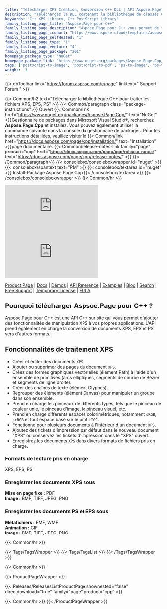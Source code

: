 ```yaml
---
title: "Télécharger XPS Création, Conversion C++ DLL | API Aspose.Page"
description: "Téléchargez la DLL contenant la bibliothèque de classes C++ pour le traitement des documents XPS et PostScript via l'API sur site. Ajoutez du texte, des images, des pages, un dégradé, une grille. Convertir XPS."
keywords: "C++ XPS Library, C++ PostScript Library"
family_listing_page_title: "Aspose.Page pour C++"
family_listing_page_description: "Aspose.Page pour C++ vous permet de travailler avec des documents XPS et EPS/PS dans votre application C++. Il vous permet de créer, de modifier et d'enregistrer des documents XPS existants et nouveaux. De plus, il vous permet de convertir des documents XPS et EPS en PDF et en images de différents types. Il peut être utilisé pour développer des applications pour traiter et convertir des documents XPS et EPS en plusieurs autres formats tels que PDF, JPEG, BMP, TIFF, etc. L'API expose les formats de fichiers internes des fichiers XPS et EPS dans des appels d'API de haut niveau conviviaux, ce qui vous permet de vous concentrer facilement sur le développement d'applications."
family_listing_page_iconurl: "https://www.aspose.cloud/templates/aspose/App_Themes/V3/images/page/272x272/aspose_page-for-cpp.png"
family_listing_page_selfHosted: "1"
family_listing_page_type: "1"
family_listing_page_venture: "4"
family_listing_page_package: "201"
homepage_package_type: "NuGet"
homepage_package_link: "https://www.nuget.org/packages/Aspose.Page.Cpp/"
tags: ['postscript-to-image', 'postscript-to-pdf', 'ps-to-image', 'ps-to-pdf', 'xps-to-bmp', 'xps-to-image', 'xps-to-jpeg', 'xps-to-pdf', 'xps-to-png', 'xps-to-tiff']
weight:  3
---
```


{{< dbToolbar link="https://forum.aspose.com/c/page" linktext=" Support Forum " >}}

{{< Common/h2 text="Télécharger la bibliothèque C++ pour traiter les fichiers XPS, EPS, PS"  >}}
{{< Common/paragraph class="package-instructions">}}
Ouvert
{{< Common/link href="https://www.nuget.org/packages/Aspose.Page.Cpp/" text="NuGet"  >}}Gestionnaire de packages dans Microsoft Visual Studio®, recherchez <b>Aspose.Page.Cpp</b> et installez. Vous pouvez également utiliser la commande suivante dans la console du gestionnaire de packages. Pour les instructions détaillées, veuillez visiter le
{{< Common/link href="https://docs.aspose.com/page/cpp/installation/" text="Installation"  >}}page documentaire.
{{< Common/release-notes-link family="page" product="cpp" href="https://docs.aspose.com/page/cpp/release-notes/" text="https://docs.aspose.com/page/cpp/release-notes/"  >}}
{{< /Common/paragraph>}}
{{< consolebox/consoleboxwrapper id="nuget" >}}
       {{< consolebox/spantext text="PM" >}}
       {{< consolebox/textarea id="nuget" >}} Install-Package Aspose.Page.Cpp {{< /consolebox/textarea >}}
{{< /consolebox/consoleboxwrapper >}}
{{< Common/hr >}}

![Nuget](https://img.shields.io/nuget/v/Aspose.page.Cpp) ![Nuget](https://img.shields.io/nuget/dt/Aspose.page.Cpp?label=nuget%20downloads)

[Product Page](https://products.aspose.com/page/cpp/) | [Docs](https://docs.aspose.com/page/cpp/) | [Demos](https://products.aspose.app/page/family) | [API Reference](https://reference.aspose.com/page/cpp) | [Examples](https://github.com/aspose-page/Aspose.Page-for-C) | [Blog](https://blog.aspose.com/category/page/) | [Search](https://search.aspose.com/) | [Free Support](https://forum.aspose.com/c/page) | [Temporary License](https://purchase.aspose.com/temporary-license) | [EULA](https://about.aspose.com/legal/eula/)

## Pourquoi télécharger Aspsoe.Page pour C++ ?

Aspose.Page pour C++ est une API C++ sur site qui vous permet d'ajouter des fonctionnalités de manipulation XPS à vos propres applications. L'API prend également en charge la conversion de documents XPS, EPS et PS vers d'autres formats.

## Fonctionnalités de traitement XPS

- Créer et éditer des documents `XPS`.
- Ajouter ou supprimer des pages du document `XPS`.
- Créez des formes graphiques vectorielles (élément Path) à l'aide d'un ensemble de primitives (arcs elliptiques, segments de courbe de Bézier et segments de ligne droite).
- Créer des chaînes de texte (élément Glyphes).
- Regrouper des éléments (élément Canvas) pour manipuler un groupe dans son ensemble.
- Prend en charge les pinceaux de différents types, tels que le pinceau de couleur unie, le pinceau d'image, le pinceau visuel, etc.
- Prend en charge différents espaces colorimétriques, notamment `sRGB`, `scRGB` et tout espace basé sur le profil `ICC`.
- Fonctionne pour plusieurs documents à l'intérieur d'un document `XPS`.
- Ajoutez des tickets d'impression par défaut dans le nouveau document "XPS" ou conservez les tickets d'impression dans le "XPS" ouvert.
- Enregistrez les documents `XPS` dans divers formats de fichiers pris en charge.

### Formats de lecture pris en charge

XPS, EPS, PS

### Enregistrer les documents XPS sous

**Mise en page fixe :** PDF\
**Image :** BMP, TIFF, JPEG, PNG

### Enregistrer les documents PS et EPS sous

**Métafichiers :** EMF, WMF\
**Animation :** GIF\
**Image :** BMP, TIFF, JPEG, PNG

{{< Common/hr >}}

{{< Tags/TagsWrapper >}}
 {{< Tags/TagsList >}}
{{< /Tags/TagsWrapper >}}

{{< Common/hr >}}

{{< ProductPageWrapper >}}
<!-- ReleasesListProductPage-->
   {{< Releases/ReleasesListProductPage shownested="false"  directdownload="true" family="page" product="cpp" >}}
<!-- /ReleasesListProductPage-->
{{< Common/hr >}}
{{< /ProductPageWrapper >}}

